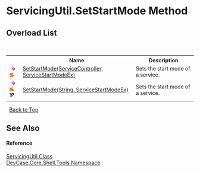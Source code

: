 # ServicingUtil.SetStartMode Method 
 


## Overload List
&nbsp;<table><tr><th></th><th>Name</th><th>Description</th></tr><tr><td>![Public method](media/pubmethod.gif "Public method")![Static member](media/static.gif "Static member")</td><td><a href="M_DevCase_Core_Shell_Tools_ServicingUtil_SetStartMode">SetStartMode(ServiceController, ServiceStartModeEx)</a></td><td>
Sets the start mode of a service.</td></tr><tr><td>![Public method](media/pubmethod.gif "Public method")![Static member](media/static.gif "Static member")![Code example](media/CodeExample.png "Code example")</td><td><a href="M_DevCase_Core_Shell_Tools_ServicingUtil_SetStartMode_1">SetStartMode(String, ServiceStartModeEx)</a></td><td>
Sets the start mode of a service.</td></tr></table>&nbsp;
<a href="#servicingutil.setstartmode-method">Back to Top</a>

## See Also


#### Reference
<a href="T_DevCase_Core_Shell_Tools_ServicingUtil">ServicingUtil Class</a><br /><a href="N_DevCase_Core_Shell_Tools">DevCase.Core.Shell.Tools Namespace</a><br />